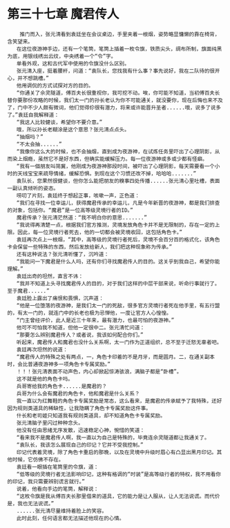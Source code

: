 # 第三十七章 魔君传人
        推门而入，张元清看到袁廷坐在会议桌边，手里夹着一根烟，姿势略显慵懒的靠在椅背，含笑望来。
       在这位夜游神手边，还有一个笔筒，笔筒上插着一枚令旗，铁质尖头，绸布所制，旗面纯黑为底，用银线绣出云纹，中央绣着一个“令”字。
       单看外观，这和古代军中使用的令旗没什么区别。
       张元清入座，挺着腰杆，问道：“袁队长，您找我有什么事？事先说好，我在二队待的很开心，并不想跳槽。”
       他用调侃的方式试探对方的目的。
       “你通关了佘灵隧道，傅百夫长很重视你，我可挖不动。唉，你可能不知道，当初傅百夫长替你要那份攻略的时候，我们太一门的孙长老认为你不可能通关，就没要你，现在后悔也来不及了，门中不少人颇有微词，他们觉得伱很有潜力，将来或许能晋升圣者......哦，说多了说多了。”袁廷自我解释道：
       “我这人比较健谈，希望你不要介意。”
       哦，所以孙长老糊涂是这个意思？张元清点点头。
       “抽烟吗？”
       “不太会抽......”
       “我像你这么大的时候，也不会抽烟，直到成为夜游神，在试炼任务里吓出了心理阴影，从而染上烟瘾，虽然它不是好东西，但确实能缓解压力。每一位夜游神或多或少都有怪癖。
       “我有一個朋友叫简冀，他刚成为夜游神那段时间，被吓出了心理阴影，每天需要看一个小时的天线宝宝来疏导情绪，缓解恐惧。到现在这个习惯还改不掉，哈哈哈.......”
       袁队长，您果然很健谈，但你怎么能把朋友的糗事四处传播......张元清心里吐槽，表面一副认真倾听的姿态。
       唠叨了片刻，袁廷终于想起正事，咳嗽一声，正色道：
       “我们在寻找一位幸运儿，获得魔君传承的幸运儿，凡是今年新晋的夜游神，都是我们排查的对象，包括你。“魔君”是一位高等级灵境行者的ID。”
       魔君传承？张元清茫然道：“我不明白你的意思.......”
       “我说得再清楚一点，根据我们官方推测，灵境发放角色卡并不是无限制的，存在一定的上限。因此，每一位灵境行者死去，他的一切都会被灵境收回，这包括角色卡。”
       袁廷再次点上一根烟，“其中，高等级的灵境行者死后，灵境不会百分百的格式化，该角色卡会保留一些特殊的东西，然后发放给新人，我们把这种现象称为传承。”
       还有这种说法？张元清听懂了，沉吟道：
       “我能问一下魔君是什么人吗，还有你们寻找魔君传人的目的。这关乎到我自己，希望你能理解。”
       袁廷出奇的坦然，直言不讳：
       “我并不知道上头寻找魔君传人的目的，对于我们这样的中层干部来说，听命行事就行了。至于魔君......”
       袁廷脸上露出了痛恨和畏惧，沉声道：
       “他是一位堕落的夜游神，是我们太一门的死敌，很多官方灵境行者死在他手里，有五行盟的，有太一门的，就连门中的长老也极为忌惮他，一度让官方人心惶惶。
       “门主曾经评价，此人是近三十年来，最有潜力，也最可怕的夜游神。”
       他可不可怕我不知道，但他一定很中二。张元清忙问道：
       “那要怎么辨别魔君传人？或者说，我该如何配合你们。”
       听起来，魔君传人和魔君也没什么关系啊，太一门作为正道组织，总不至于迁怒无辜者吧。
       袁廷再次坦然的说道：
       “魔君传人的特殊之处有两点，一，角色卡印着的不是月牙，而是圆月。二，在通关副本时，会比普通夜游神多一项角色卡专属奖励。”
       ！！！张元清表面不动声色，内心却掀起惊涛骇浪，满脑子都是“卧槽”。
       这不就是他的角色卡吗。
       兵哥寄给我的角色卡......是魔君的？
       兵哥为什么会有魔君的角色卡，他和魔君是什么关系？
       我一直以为红舞鞋的角色卡专属奖励是常态，这么看来，是魔君的传承赋予了我特殊，还好因为规则类道具的稀缺性，让我隐瞒了角色卡专属奖励这件事。
       什长和老司姬只知道我有规则类道具，却不知道角色卡专属奖励。
       张元清脑子里闪过种种念头。
       他没有任由思绪无序发散，迅速稳定心神，惋惜的笑道：
       “看来我不是魔君传人啊，我一直以为自己是特殊的，毕竟连佘灵隧道都让我通关了。
       “袁队长，我该怎么展现自己的印记？它并不受我控制。”
       印记代表着灵境，除了角色卡重启的那晚，以及在灵境中升级时眉心有凸显出黑月印记。其他时候，它仿佛不存在。
       袁廷看一眼插在笔筒里的令旗，道：
       “低等级的灵境行者无法影响印记，这种有格调的“时装”是高等级行者的特权，我不用看你的印记，我只需要辨别谎言就行。”
       说着，他看向手边的笔筒，解释说：
       “这枚令旗是我从傅百夫长那里借来的道具，它的能力是让人服从，让人无法说谎。而代价是，我也无法说谎。”
       ......张元清尽量维持着脸上的笑容。
       此时此刻，任何语言都无法描述他现在的心情。